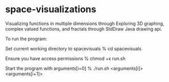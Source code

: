 # space-visualizations

Visualizing functions in multiple dimensions through 
Exploring 3D graphing, complex valued functions, and fractals through StdDraw Java drawing api.


To run the program:

Set current working directory to spacevisuals
% cd spacevisuals

Ensure you have access permissions
% chmod +x run.sh

Start the program with arguments[i=0]
% ./run.sh <arguments[i]> <arguments[i+1]>